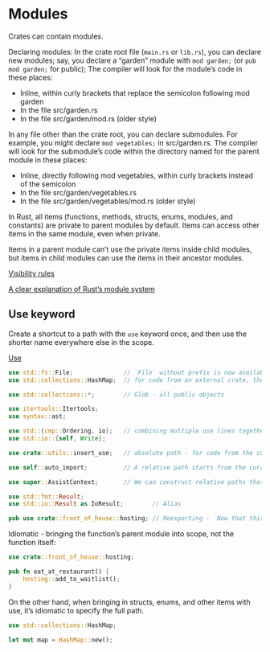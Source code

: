 # Modules

Crates can contain modules.

Declaring modules: In the crate root file (`main.rs` or `lib.rs`), you can declare new modules; say, you declare a “garden” module with `mod garden;` (or `pub mod garden;` for public); The compiler will look for the module’s code in these places:
- Inline, within curly brackets that replace the semicolon following mod garden
- In the file src/garden.rs
- In the file src/garden/mod.rs (older style)

In any file other than the crate root, you can declare submodules. For example, you might declare `mod vegetables;` in src/garden.rs. The compiler will look for the submodule’s code within the directory named for the parent module in these places:
- Inline, directly following mod vegetables, within curly brackets instead of the semicolon
- In the file src/garden/vegetables.rs
- In the file src/garden/vegetables/mod.rs (older style)

In Rust, all items (functions, methods, structs, enums, modules, and constants) are private to parent modules by default. 
Items can access other items in the same module, even when private.

Items in a parent module can’t use the private items inside child modules, but items in child modules can use the items in their ancestor modules.

[Visibility rules]( https://doc.rust-lang.org/rust-by-example/mod/visibility.html ) 

[A clear explanation of Rust’s module system]( https://www.sheshbabu.com/posts/rust-module-system/ )


## Use keyword

Create a shortcut to a path with the `use` keyword once, and then use the shorter name everywhere else in the scope.

[Use]( https://doc.rust-lang.org/rust-by-example/mod/use.html )


```rust
use std::fs::File;              // `File` without prefix is now available in the scope  
use std::collections::HashMap;  // for code from an external crate, the absolute path begins with the crate name - here, the standard `std` library 

use std::collections::*;        // Glob - all public objects

use itertools::Itertools;
use syntax::ast;

use std::{cmp::Ordering, io};   // combining multiple use lines together
use std::io::{self, Write};

use crate::utils::insert_use;   // absolute path - for code from the current crate, it starts with the literal crate.

use self::auto_import;          // A relative path starts from the current module and uses self, super, or an identifier in the current module.

use super::AssistContext;       // We can construct relative paths that begin in the parent module, rather than the current module or the crate root, by using super at the start of the path.

use std::fmt::Result;
use std::io::Result as IoResult;        // Alias

pub use crate::front_of_house::hosting; // Reexporting -  Now that this pub use has re-exported the hosting module from the root module, external code can now use the path <crate>::hosting::add_to_waitlist() instead.
```

Idiomatic - bringing the function’s parent module into scope, not the function itself: 

```rust
use crate::front_of_house::hosting;

pub fn eat_at_restaurant() {
    hosting::add_to_waitlist();
}
```

On the other hand, when bringing in structs, enums, and other items with use, it’s idiomatic to specify the full path.

```rust
use std::collections::HashMap;

let mut map = HashMap::new();
```
